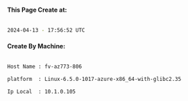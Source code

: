 
   
#### This Page Create at:

```bash

2024-04-13 - 17:56:52 UTC

```

#### Create By Machine:

```bash

Host Name : fv-az773-806

platform  : Linux-6.5.0-1017-azure-x86_64-with-glibc2.35

Ip Local  : 10.1.0.105

```

